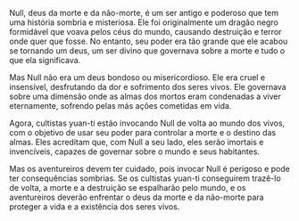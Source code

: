 Null, deus da morte e da não-morte, é um ser antigo e poderoso que tem uma história sombria e misteriosa. Ele foi originalmente um dragão negro formidável que voava pelos céus do mundo, causando destruição e terror onde quer que fosse. No entanto, seu poder era tão grande que ele acabou se tornando um deus, um ser divino que governava sobre a morte e tudo o que ela significava.

Mas Null não era um deus bondoso ou misericordioso. Ele era cruel e insensível, desfrutando da dor e sofrimento dos seres vivos. Ele governava sobre uma dimensão onde as almas dos mortos eram condenadas a viver eternamente, sofrendo pelas más ações cometidas em vida.

Agora, cultistas yuan-ti estão invocando Null de volta ao mundo dos vivos, com o objetivo de usar seu poder para controlar a morte e o destino das almas. Eles acreditam que, com Null a seu lado, eles serão imortais e invencíveis, capazes de governar sobre o mundo e seus habitantes.

Mas os aventureiros devem ter cuidado, pois invocar Null é perigoso e pode ter consequências sombrias. Se os cultistas yuan-ti conseguirem trazê-lo de volta, a morte e a destruição se espalharão pelo mundo, e os aventureiros deverão enfrentar o deus da morte e da não-morte para proteger a vida e a existência dos seres vivos.